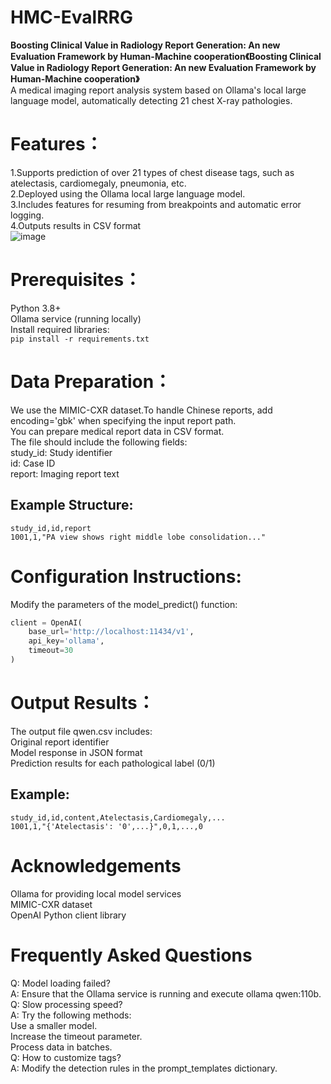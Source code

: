 #  HMC-EvalRRG
__Boosting Clinical Value in Radiology Report Generation: An new Evaluation Framework by Human-Machine cooperation《Boosting Clinical Value in Radiology Report Generation: An new Evaluation Framework by Human-Machine cooperation》__  
A medical imaging report analysis system based on Ollama's local large language model, automatically detecting 21 chest X-ray pathologies.  
#  Features：  
1.Supports prediction of over 21 types of chest disease tags, such as atelectasis, cardiomegaly, pneumonia, etc.  
2.Deployed using the Ollama local large language model.  
3.Includes features for resuming from breakpoints and automatic error logging.  
4.Outputs results in CSV format  
![image](https://github.com/user-attachments/assets/f5dd976f-f4dc-47d5-9211-b51c3d44ce8a)

#  Prerequisites：  
  Python 3.8+  
  Ollama service (running locally)  
  Install required libraries:  
```pip install -r requirements.txt```
# Data Preparation：  
We use the MIMIC-CXR dataset.To handle Chinese reports, add encoding='gbk' when specifying the input report path.  
You can prepare medical report data in CSV format.  
The file should include the following fields:  
  study_id: Study identifier  
  id: Case ID  
  report: Imaging report text  
## Example Structure:  
```csv
study_id,id,report
1001,1,"PA view shows right middle lobe consolidation..."
```

# Configuration Instructions:  
Modify the parameters of the model_predict() function:  
```python
client = OpenAI(
    base_url='http://localhost:11434/v1',  
    api_key='ollama',                      
    timeout=30                             
)
```

# Output Results：  
The output file qwen.csv includes:  
  Original report identifier  
  Model response in JSON format  
  Prediction results for each pathological label (0/1)  
## Example:  
```csv
study_id,id,content,Atelectasis,Cardiomegaly,...
1001,1,"{'Atelectasis': '0',...}",0,1,...,0
```

# Acknowledgements  
  Ollama for providing local model services  
  MIMIC-CXR dataset   
  OpenAI Python client library  

# Frequently Asked Questions  
Q: Model loading failed?  
A: Ensure that the Ollama service is running and execute ollama  qwen:110b.  
Q: Slow processing speed?  
A: Try the following methods:  
Use a smaller model.  
Increase the timeout parameter.  
Process data in batches.  
Q: How to customize tags?  
A: Modify the detection rules in the prompt_templates dictionary.  
